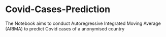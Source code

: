# Covid-Cases-Prediction
The Notebook aims to conduct Autoregressive Integrated Moving Average (ARIMA) to predict Covid cases of a anonymised country
